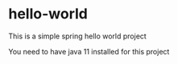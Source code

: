# hello-world
This is a simple spring hello world project

You need to have java 11 installed for this project
